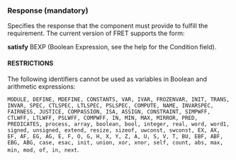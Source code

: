 ### Response (mandatory)

Specifies the response that the component must provide to fulfill the requirement.
The current version of FRET supports the form:

**satisfy** BEXP (Boolean Expression, see the help for the Condition field).

#### RESTRICTIONS

The following identifiers cannot be used as variables in Boolean
and arithmetic expressions:

`MODULE, DEFINE, MDEFINE, CONSTANTS, VAR, IVAR, FROZENVAR, INIT, TRANS,
INVAR, SPEC, CTLSPEC, LTLSPEC, PSLSPEC, COMPUTE, NAME, INVARSPEC, FAIRNESS,
JUSTICE, COMPASSION, ISA, ASSIGN, CONSTRAINT, SIMPWFF, CTLWFF, LTLWFF,
PSLWFF, COMPWFF, IN, MIN, MAX, MIRROR, PRED, PREDICATES, process, array,
boolean, bool, integer, real, word, word1, signed, unsigned, extend, resize,
sizeof, uwconst, swconst, EX, AX, EF, AF, EG, AG, E, F, O, G, H, X, Y, Z, A,
U, S, V, T, BU, EBF, ABF, EBG, ABG, case, esac, init, union, xor, xnor, self,
count, abs, max, min, mod, of, in, next`.  

